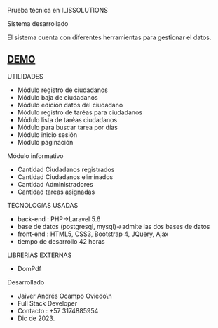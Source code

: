 Prueba técnica en ILISSOLUTIONS

Sistema desarrollado

El sistema cuenta con diferentes herramientas para gestionar el datos.

## <a href="https://youtu.be/jh4rGwvGEAU" target="_blank">DEMO</a>

UTILIDADES
* Módulo registro de ciudadanos
* Módulo baja de ciudadanos
* Módulo edición datos del ciudadano
* Módulo registro de taréas para ciudadanos
* Módulo lista de taréas ciudadanos
* Módulo para buscar tarea por días
* Módulo inicio sesión
* Módulo paginación

Módulo informativo
* Cantidad Ciudadanos registrados
* Cantidad Ciudadanos eliminados
* Cantidad Administradores
* Cantidad tareas asignadas

TECNOLOGíAS USADAS
* back-end : PHP->Laravel 5.6
* base de datos (postgresql, mysql)->admite las dos bases de datos
* front-end : HTML5, CSS3, Bootstrap 4, JQuery, Ajax
* tiempo de desarrollo 42 horas


LIBRERIAS EXTERNAS
* DomPdf

Desarrollado

* Jaiver Andrés Ocampo Oviedo\n
* Full Stack Developer
* Contacto : +57 3174885954
* Dic de 2023.
